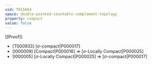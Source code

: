 ```yaml
---
uid: T015664
space: double-pointed-countable-complement-topology
property: compact
value: false
---
```

[[Proof]]

* [T000933] [$\sigma$-compact|P000017]
* [I000009] [Compact|P000016] => [$\sigma$-Locally Compact|P000025]
* [I000005] [$\sigma$-Locally Compact|P000025] => [$\sigma$-compact|P000017]

